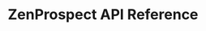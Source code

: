 ---
title: ZenProspect API Reference

language_tabs: # must be one of https://git.io/vQNgJ
  - shell

toc_footers:
  - <a href='https://www.apollo.io/app/#/settings/integrations/api'>Sign Up for an API Key</a>

includes:
  - introduction
  - authentication
  - people
  - organizations
  - contacts
  - accounts
  - sequences
  - misc

search: true

code_clipboard: true
---